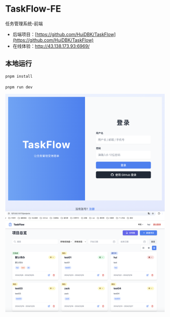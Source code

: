 # TaskFlow-FE
任务管理系统-前端

- 后端项目：[https://github.com/HuiDBK/TaskFlow](https://github.com/HuiDBK/TaskFlow)
- 在线体验：http://43.138.173.93:6969/



## 本地运行
```bash
pnpm install

pnpm run dev
```

![taskflow_login](/docs/images/taskflow_login.png)
![taskflow_index](/docs/images/taskflow_index.png)